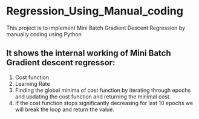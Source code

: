 # Regression_Using_Manual_coding
This project is to implement Mini Batch Gradient Descent Regression by manually coding using Python

## It shows the internal working of Mini Batch Gradient descent regressor:
1. Cost function
2. Learning Rate
3. Finding the global minima of cost function by iterating through epochs and updating the cost function and returning the minimal cost.
5. If the cost function stops significantly decreasing for last 10 epochs we will break the loop and return the value.

